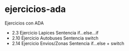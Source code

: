 # ejercicios-ada
Ejercicios con ADA

- 2.3 Ejercicio Lapices Sentencia if...else...if
- 2.10 Ejercicio Autobuses Sentencia switch
- 2.14 Ejercicio Envios/Zonas Sentencia if...else + switch